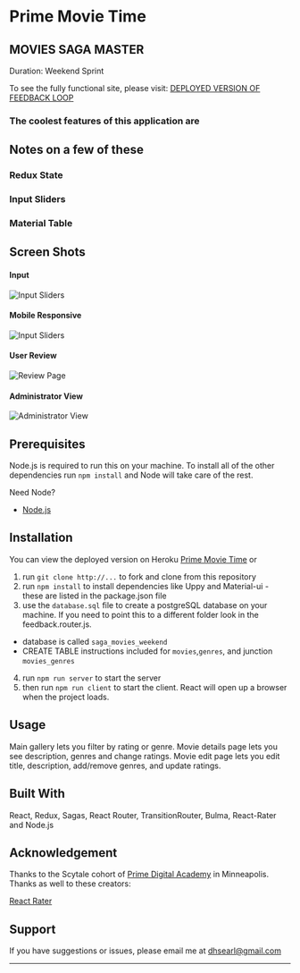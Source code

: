 # Prime Movie Time
## MOVIES SAGA MASTER

Duration: Weekend Sprint

To see the fully functional site, please visit:   [DEPLOYED VERSION OF FEEDBACK LOOP](http://movies.searl.org/)




### The coolest features of this application are


## Notes on a few of these

### Redux State


### Input Sliders
  


### Material Table



## Screen Shots

#### Input
![Input Sliders](/screenshots/stepper.png)

#### Mobile Responsive
![Input Sliders](/screenshots/mobile.png)

#### User Review
![Review Page](/screenshots/review.png)

#### Administrator View
![Administrator View](/screenshots/admin.png)

## Prerequisites

Node.js is required to run this on your machine.  To install all of the other dependencies run ` npm install ` and Node will take care of the rest.

Need Node?
- [Node.js](https://nodejs.org/en/)

## Installation

You can view the deployed version on Heroku  [Prime Movie Time](http://movies.searl.org) or

1. run `git clone http://...` to fork and clone from this repository
2. run `npm install` to install dependencies like Uppy and Material-ui - these are listed in the package.json file
3. use the `database.sql` file to create a postgreSQL database on your machine.  If you need to point this to a different folder look in the feedback.router.js.
  * database is called `saga_movies_weekend`
  * CREATE TABLE instructions included for `movies`,`genres`, and junction `movies_genres`
4. run `npm run server` to start the server
5. then run `npm run client` to start the client.  React will open up a browser when the project loads.

## Usage
Main gallery lets you filter by rating or genre.
Movie details page lets you see description, genres and change ratings.
Movie edit page lets you edit title, description, add/remove genres, and update ratings.

## Built With

React, Redux, Sagas, React Router, TransitionRouter, Bulma, React-Rater and Node.js


## Acknowledgement
Thanks to the Scytale cohort of  [Prime Digital Academy](www.primeacademy.io) in Minneapolis.
Thanks as well to these creators:

[React Rater](https://github.com/NdYAG/react-rater)


## Support
If you have suggestions or issues, please email me at [dhsearl@gmail.com](mailto:dhsearl@gmail.com)

---